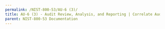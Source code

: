 ```yaml
---
permalink: /NIST-800-53/AU-6 (3)/
title: AU-6 (3) - Audit Review, Analysis, and Reporting | Correlate Audit Repositories
parent: NIST-800-53 Documentation
---
```

